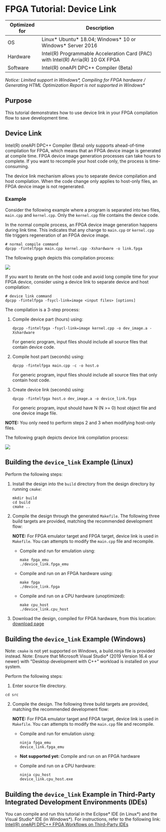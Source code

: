 # FPGA Tutorial: Device Link

| Optimized for                     | Description
---                                 |---
| OS                                | Linux* Ubuntu* 18.04; Windows* 10 or Windows* Server 2016
| Hardware                          | Intel(R) Programmable Acceleration Card (PAC) with Intel(R) Arria(R) 10 GX FPGA
| Software                          | Intel(R) oneAPI DPC++ Compiler (Beta) 

_Notice: Limited support in Windows*, Compiling for FPGA hardware / Generating HTML Optimization Report is not supported in Windows*_

## Purpose
This tutorial demonstrates how to use device link in your FPGA compilation flow to save development time.

## Device Link

Intel(R) oneAPI DPC++ Compiler (Beta) only supports ahead-of-time compilation for FPGA, which means that an FPGA device image is generated at compile time. FPGA device image generation processes can take hours to complete. If you want to recompile your host code only, the process is time-consuming.

The device link mechanism allows you to separate device compilation and host compilation. When the code change only applies to host-only files, an FPGA device image is not regenerated. 


### Example
Consider the following example where a program is separated into two files, `main.cpp` and `kernel.cpp`. Only the `kernel.cpp` file contains the device code. 

In the normal compile process, an FPGA device image generation happens during link time. This indicates that any change to `main.cpp` or `kernel.cpp` file triggers regeneration of an FPGA device image. 

```
# normal compile command
dpcpp -fintelfpga main.cpp kernel.cpp -Xshardware -o link.fpga
```

The following graph depicts this compilation process:

![](normal_compile.png)


If you want to iterate on the host code and avoid long compile time for your FPGA device, consider using a device link to separate device and host compilation:

```
# device link command
dpcpp -fintelfpga -fsycl-link=image <input files> [options]
```

The compilation is a 3-step process:

1. Compile device part (hours) using: 

   ```
   dpcpp -fintelfpga -fsycl-link=image kernel.cpp -o dev_image.a -Xshardware
   ```
   For generic program, input files should include all source files that contain device code.


2. Compile host part (seconds) using:
   
   ``` 
   dpcpp -fintelfpga main.cpp -c -o host.o
   ```
   For generic program, input files should include all source files that only contain host code.


3. Create device link (seconds) using:

   ```
   dpcpp -fintelfpga host.o dev_image.a -o device_link.fpga
   ```
   For generic program, input should have N (N >= 0) host object file and one device image file.

**NOTE:** You only need to perform steps 2 and 3 when modifying host-only files.

The following graph depicts device link compilation process:

![](device_link.png)



## Building the `device_link` Example (Linux)

Perform the following steps:
1. Install the design into the `build` directory from the design directory by running `cmake`:

   ```
   mkdir build
   cd build
   cmake ..
   ```

2. Compile the design through the generated `Makefile`. The following three build targets are provided, matching the recommended development flow:

   **NOTE:** For FPGA emulator target and FPGA target, device link is used in `Makefile`. You can attempts to modify the `main.cpp` file and recompile.

   * Compile and run for emulation uisng: 

      ```
      make fpga_emu
      ./device_link.fpga_emu 
      ```

   * Compile and run on an FPGA hardware using:    

     ```
     make fpga 
     ./device_link.fpga
     ```

   * Compile and run on a CPU hardware (unoptimized): 

     ```
     make cpu_host
     ./device_link.cpu_host
     ```
3. Download the design, compiled for FPGA hardware, from this location: [download page](https://www.intel.com/content/www/us/en/programmable/products/design-software/high-level-design/one-api-for-fpga-support.html)



## Building the `device_link` Example (Windows)

Note: `cmake` is not yet supported on Windows, a build.ninja file is provided instead. 
Note: Ensure that Microsoft Visual Studio* (2019 Version 16.4 or newer) with "Desktop development with C++" workload is installed on your system.

Perform the following steps:

1. Enter source file directory.

```
cd src
```

2. Compile the design. The following three build targets are provided, matching the recommended development flow:

   **NOTE:** For FPGA emulator target and FPGA target, device link is used in `Makefile`. You can attempts to modify the `main.cpp` file and recompile.

   * Compile and run for emulation uisng: 

      ```
      ninja fpga_emu
      device_link.fpga_emu 
      ```

   * **Not supported yet:**  Compile and run on an FPGA hardware

   * Compile and run on a CPU hardware: 

     ```
     ninja cpu_host
     device_link.cpu_host.exe
     ```

## Building the `device_link` Example in Third-Party Integrated Development Environments (IDEs)

You can compile and run this tutorial in the Eclipse* IDE (in Linux*) and the Visual Studio* IDE (in Windows*). For instructions, refer to the following link: [Intel(R) oneAPI DPC++ FPGA Workflows on Third-Party IDEs](https://software.intel.com/en-us/articles/intel-oneapi-dpcpp-fpga-workflow-on-ide)
